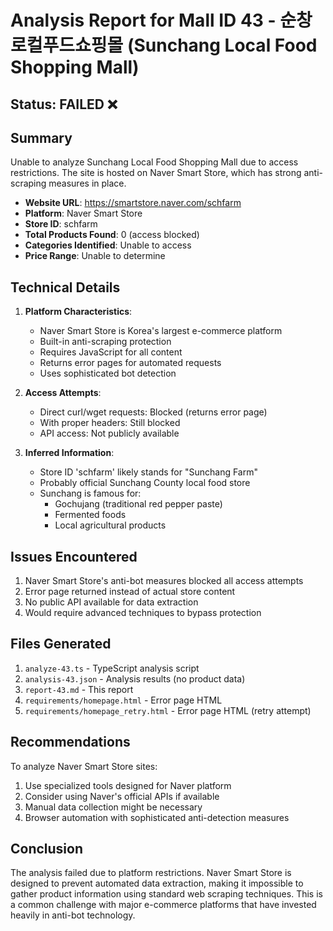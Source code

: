 # Analysis Report for Mall ID 43 - 순창로컬푸드쇼핑몰 (Sunchang Local Food Shopping Mall)

## Status: FAILED ❌

## Summary
Unable to analyze Sunchang Local Food Shopping Mall due to access restrictions. The site is hosted on Naver Smart Store, which has strong anti-scraping measures in place.

- **Website URL**: https://smartstore.naver.com/schfarm
- **Platform**: Naver Smart Store
- **Store ID**: schfarm
- **Total Products Found**: 0 (access blocked)
- **Categories Identified**: Unable to access
- **Price Range**: Unable to determine

## Technical Details
1. **Platform Characteristics**:
   - Naver Smart Store is Korea's largest e-commerce platform
   - Built-in anti-scraping protection
   - Requires JavaScript for all content
   - Returns error pages for automated requests
   - Uses sophisticated bot detection

2. **Access Attempts**:
   - Direct curl/wget requests: Blocked (returns error page)
   - With proper headers: Still blocked
   - API access: Not publicly available

3. **Inferred Information**:
   - Store ID 'schfarm' likely stands for "Sunchang Farm"
   - Probably official Sunchang County local food store
   - Sunchang is famous for:
     - Gochujang (traditional red pepper paste)
     - Fermented foods
     - Local agricultural products

## Issues Encountered
1. Naver Smart Store's anti-bot measures blocked all access attempts
2. Error page returned instead of actual store content
3. No public API available for data extraction
4. Would require advanced techniques to bypass protection

## Files Generated
1. `analyze-43.ts` - TypeScript analysis script
2. `analysis-43.json` - Analysis results (no product data)
3. `report-43.md` - This report
4. `requirements/homepage.html` - Error page HTML
5. `requirements/homepage_retry.html` - Error page HTML (retry attempt)

## Recommendations
To analyze Naver Smart Store sites:
1. Use specialized tools designed for Naver platform
2. Consider using Naver's official APIs if available
3. Manual data collection might be necessary
4. Browser automation with sophisticated anti-detection measures

## Conclusion
The analysis failed due to platform restrictions. Naver Smart Store is designed to prevent automated data extraction, making it impossible to gather product information using standard web scraping techniques. This is a common challenge with major e-commerce platforms that have invested heavily in anti-bot technology.